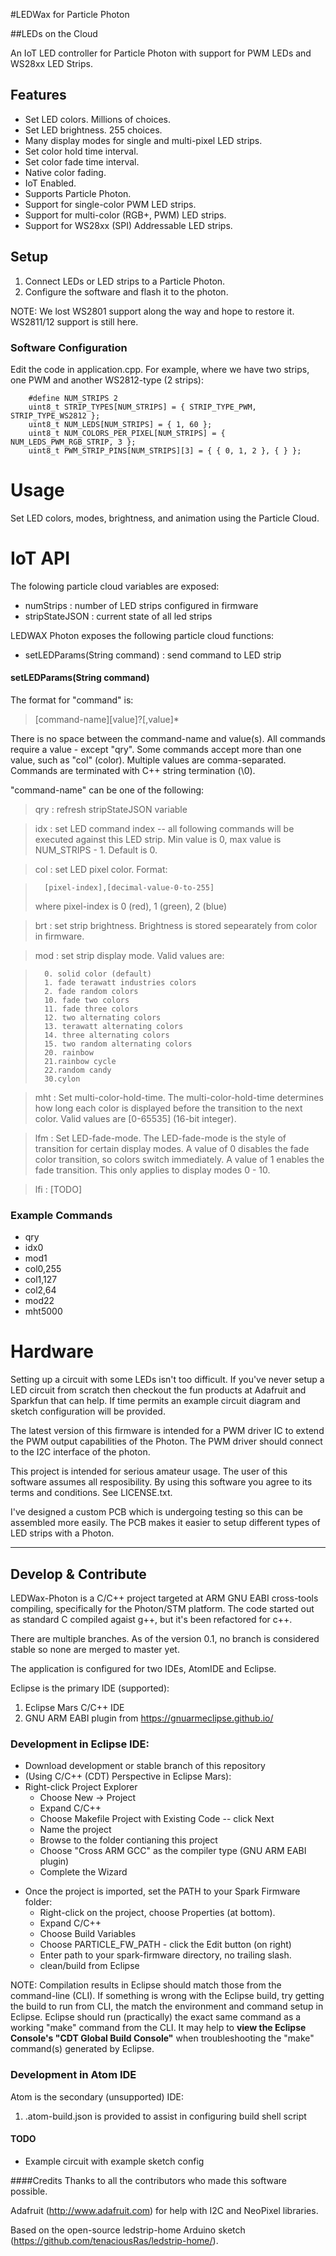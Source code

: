 #LEDWax for Particle Photon

##LEDs on the Cloud

An IoT LED controller for Particle Photon with support for PWM LEDs and WS28xx LED Strips.

## Features
* Set LED colors.  Millions of choices.
* Set LED brightness.  255 choices.
* Many display modes for single and multi-pixel LED strips.
* Set color hold time interval.
* Set color fade time interval.
* Native color fading.
* IoT Enabled.
* Supports Particle Photon.
* Support for single-color PWM LED strips.
* Support for multi-color (RGB+, PWM) LED strips.
* Support for WS28xx (SPI) Addressable LED strips.

## Setup

1) Connect LEDs or LED strips to a Particle Photon.
2) Configure the software and flash it to the photon.

NOTE: We lost WS2801 support along the way and hope to restore it.  WS2811/12 support is still here.

### Software Configuration
Edit the code in application.cpp.  For example, where we have two strips, one PWM and another WS2812-type (2 strips):
```
	#define NUM_STRIPS 2
	uint8_t STRIP_TYPES[NUM_STRIPS] = { STRIP_TYPE_PWM, STRIP_TYPE_WS2812 };
	uint8_t NUM_LEDS[NUM_STRIPS] = { 1, 60 };
	uint8_t NUM_COLORS_PER_PIXEL[NUM_STRIPS] = { NUM_LEDS_PWM_RGB_STRIP, 3 };
	uint8_t PWM_STRIP_PINS[NUM_STRIPS][3] = { { 0, 1, 2 }, { } };
```

# Usage
Set LED colors, modes, brightness, and animation using the Particle Cloud.

# IoT API
The folowing particle cloud variables are exposed:
* numStrips : number of LED strips configured in firmware
* stripStateJSON : current state of all led strips

LEDWAX Photon exposes the following particle cloud functions:
* setLEDParams(String command) : send command to LED strip

#### setLEDParams(String command)
The format for "command" is:
> [command-name][value]?[,value]*

There is no space between the command-name and value(s).  All commands require a value - except "qry".  Some commands accept more than one value, such as "col" (color).  Multiple values are comma-separated.  Commands are terminated with C++ string termination (\0).

"command-name" can be one of the following:
>	qry : refresh stripStateJSON variable

>	idx : set LED command index -- all following commands will be executed against this LED strip.  Min value is 0, max value is NUM_STRIPS - 1.  Default is 0.

>	col : set LED pixel color.  Format:

>		[pixel-index],[decimal-value-0-to-255]
>	where pixel-index is 0 (red), 1 (green), 2 (blue)

>	brt : set strip brightness.  Brightness is stored sepearately from color in firmware.

>	mod : set strip display mode.  Valid values are:

>		0. solid color (default)
>		1. fade terawatt industries colors
>		2. fade random colors
>		10. fade two colors
>		11. fade three colors
>		12. two alternating colors
>		13. terawatt alternating colors
>		14. three alternating colors
>		15. two random alternating colors
>		20. rainbow
>		21.rainbow cycle
>		22.random candy
>		30.cylon

>	mht : Set multi-color-hold-time.  The multi-color-hold-time determines how long each color is displayed before the transition to the next color.  Valid values are [0-65535] (16-bit integer).

>	lfm : Set LED-fade-mode.  The LED-fade-mode is the style of transition for certain display modes.  A value of 0 disables the fade color transition, so colors switch immediately.  A value of 1 enables the fade transition.  This only applies to display modes 0 - 10.

>	lfi : [TODO]

### Example Commands
* qry
* idx0
* mod1
* col0,255
* col1,127
* col2,64
* mod22
* mht5000

# Hardware
Setting up a circuit with some LEDs isn't too difficult.  If you've never setup a LED circuit from scratch then checkout the fun products at Adafruit and Sparkfun that can help.  If time permits an example circuit diagram and sketch configuration will be provided.

The latest version of this firmware is intended for a PWM driver IC to extend the PWM output capabilities of the Photon.  The PWM driver should connect to the I2C interface of the photon.

This project is intended for serious amateur usage.  The user of this software assumes all resposibility.  By using this software you agree to its terms and conditions.  See LICENSE.txt.

I've designed a custom PCB which is undergoing testing so this can be assembled more easily.  The PCB makes it easier to setup different types of LED strips with a Photon.
***
## Develop & Contribute
LEDWax-Photon is a C/C++ project targeted at ARM GNU EABI cross-tools compiling, specifically for the Photon/STM platform.  The code started out as standard C compiled agaist g++, but it's been refactored for c++.

There are multiple branches.  As of the version 0.1, no branch is considered stable so none are merged to master yet.

The application is configured for two IDEs, AtomIDE and Eclipse.

Eclipse is the primary IDE (supported):
1. Eclipse Mars C/C++ IDE
2. GNU ARM EABI plugin from https://gnuarmeclipse.github.io/

### Development in Eclipse IDE:
* Download development or stable branch of this repository
* (Using C/C++ (CDT) Perspective in Eclipse Mars):
* Right-click Project Explorer
  * Choose New -> Project
  * Expand C/C++
  * Choose Makefile Project with Existing Code -- click Next
  * Name the project
  * Browse to the folder contianing this project
  * Choose "Cross ARM GCC" as the compiler type (GNU ARM EABI plugin)
  * Complete the Wizard
- Once the project is imported, set the PATH to your Spark Firmware folder:
  * Right-click on the project, choose Properties (at bottom).
  * Expand C/C++
  * Choose Build Variables
  * Choose PARTICLE_FW_PATH - click the Edit button (on right)
  * Enter path to your spark-firmware directory, no trailing slash.
  * clean/build from Eclipse

NOTE:  Compilation results in Eclipse should match those from the command-line (CLI).  If something is wrong with the Eclipse build, try getting the build to run from CLI, the match the environment and command setup in Eclipse.  Eclipse should run (practically) the exact same command as a working "make" command from the CLI.  It may help to **view the Eclipse Console's "CDT Global Build Console"** when troubleshooting the "make" command(s) generated by Eclipse.

### Development in Atom IDE
Atom is the secondary (unsupported) IDE:
1. .atom-build.json is provided to assist in configuring build shell script

#### TODO
- Example circuit with example sketch config

####Credits
Thanks to all the contributors who made this software possible.

Adafruit (http://www.adafruit.com) for help with I2C and NeoPixel libraries.

Based on the open-source ledstrip-home Arduino sketch (https://github.com/tenaciousRas/ledstrip-home/).

